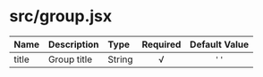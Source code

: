 # src/group.jsx

| Name | Description | Type | Required | Default Value |
| :--- | :----- | :--- | :---: | :---: |
| title | Group title | String | √ | `''` |
